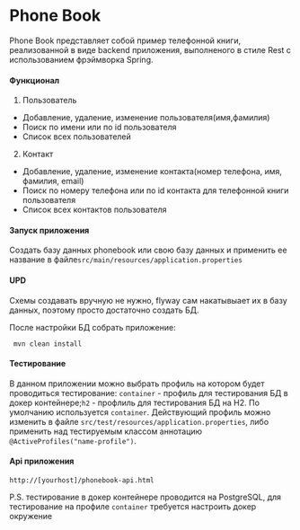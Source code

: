 # Phone Book

Phone Book представляет собой пример телефонной книги, реализованной в виде backend приложения, выполненого в стиле Rest с использованием фрэймворка Spring.
#### Функционал ####
 1.	Пользователь
  + Добавление, удаление, изменение пользователя(имя,фамилия)
  + Поиск по имени или по id пользователя
  + Список всех пользователей
 2. Контакт
  + Добавление, удаление, изменение контакта(номер телефона, имя, фамилия, email)
  + Поиск по номеру телефона или по id контакта для телефонной книги пользователя
  + Список всех контактов пользователя
#### Запуск приложения ####
Создать базу данных phonebook или свою базу данных и применить ее название в файле`src/main/resources/application.properties`
#### UPD #### 
Схемы создавать вручную не нужно, flyway сам накатывыает их в базу данных, поэтому просто достаточно создать БД.

 После настройки БД собрать приложение:
 ```
  mvn clean install
 ```
#### Тестирование ####
В данном приложении можно выбрать профиль на котором будет проводиться тестирование: `container` - профиль для тестирования БД в докер контейнере;`h2` - профлиль для тестирования БД на H2. По умолчанию используется `container`. Действующий профиль можно изменить в файле `src/test/resources/application.properties`, либо применить над тестируемым классом аннотацию `@ActiveProfiles("name-profile")`.

#### Api приложения ####
 ```
http://[yourhost]/phonebook-api.html
 ```
 
 
 P.S. тестирование в докер контейнере проводится на PostgreSQL, для тестирование на профиле `container` требуется настроить докер окружение
